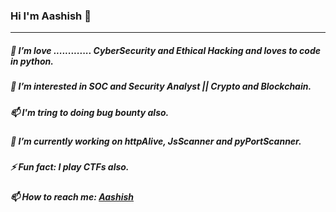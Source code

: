 <h3>Hi I'm Aashish 👋</h3> 

<hr>

<h5> 👀 I’m love .............  CyberSecurity and Ethical Hacking and loves to code in python.</h5>
<h5>🌱 I’m interested in SOC and Security Analyst || Crypto and Blockchain. </h5>
<h5> 📫 I'm tring to doing bug bounty also.</h5>
<h5>🔭 I’m currently working on httpAlive, JsScanner and pyPortScanner. </h5>
<h5>⚡ Fun fact: I play CTFs also. </h5>
<h5> 📫 How to reach me: <a href="https://www.linkedin.com/in/bande-aashish/" >Aashish</a></h5>



<!--
**aashish36/aashish36** is a ✨ _special_ ✨ repository because its `README.md` (this file) appears on your GitHub profile.

Here are some ideas to get you started:

- 🔭 I’m currently working on ...
- 🌱 I’m currently learning ...
- 👯 I’m looking to collaborate on ...
- 🤔 I’m looking for help with ...
- 💬 Ask me about ...
- 📫 How to reach me: ...
- 😄 Pronouns: ...
- ⚡ Fun fact: ...
-->
